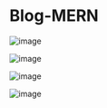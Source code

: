 # Blog-MERN

![image](https://user-images.githubusercontent.com/77370375/206298922-938fcb5c-e41e-4a75-8a75-a3d9f0ecb256.png)


![image](https://user-images.githubusercontent.com/77370375/206298944-d69fc1a7-c986-4b14-95bb-9aed2cad7fac.png)


![image](https://user-images.githubusercontent.com/77370375/206300981-2c912b26-c8a8-471d-a151-f2081fe7a13d.png)



![image](https://user-images.githubusercontent.com/77370375/206298957-c19e19e8-62bf-4307-ac2e-03827b1ddaf2.png)
